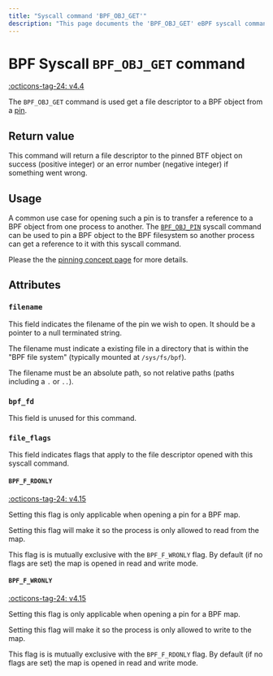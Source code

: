 ```yaml
---
title: "Syscall command 'BPF_OBJ_GET'"
description: "This page documents the 'BPF_OBJ_GET' eBPF syscall command, including its definition, usage, program types that can use it, and examples."
---
```

# BPF Syscall `BPF_OBJ_GET` command

<!-- [FEATURE_TAG](BPF_OBJ_GET) -->
[:octicons-tag-24: v4.4](https://github.com/torvalds/linux/commit/b2197755b2633e164a439682fb05a9b5ea48f706)
<!-- [/FEATURE_TAG] -->

The `BPF_OBJ_GET` command is used get a file descriptor to a BPF object from a [pin](../concepts/pinning.md).

## Return value

This command will return a file descriptor to the pinned BTF object on success (positive integer) or an error number (negative integer) if something went wrong.

## Usage

A common use case for opening such a pin is to transfer a reference to a BPF object from one process to another. The [`BPF_OBJ_PIN`](BPF_OBJ_PIN.md) syscall command can be used to pin a BPF object to the BPF filesystem so another process can get a reference to it with this syscall command.

Please the the [pinning concept page](../concepts/pinning.md) for more details.

## Attributes

### `filename`

This field indicates the filename of the pin we wish to open. It should be a pointer to a null terminated string. 

The filename must indicate a existing file in a directory that is within the "BPF file system" (typically mounted at `/sys/fs/bpf`).

The filename must be an absolute path, so not relative paths (paths including a `.` or `..`).

### `bpf_fd`

This field is unused for this command.

### `file_flags`

This field indicates flags that apply to the file descriptor opened with this syscall command.

#### `BPF_F_RDONLY`

[:octicons-tag-24: v4.15](https://github.com/torvalds/linux/commit/6e71b04a82248ccf13a94b85cbc674a9fefe53f5)

Setting this flag is only applicable when opening a pin for a BPF map.

Setting this flag will make it so the process is only allowed to read from the map.

This flag is is mutually exclusive with the `BPF_F_WRONLY` flag. By default (if no flags are set) the map is opened in read and write mode.

#### `BPF_F_WRONLY`

[:octicons-tag-24: v4.15](https://github.com/torvalds/linux/commit/6e71b04a82248ccf13a94b85cbc674a9fefe53f5)

Setting this flag is only applicable when opening a pin for a BPF map.

Setting this flag will make it so the process is only allowed to write to the map.

This flag is is mutually exclusive with the `BPF_F_RDONLY` flag. By default (if no flags are set) the map is opened in read and write mode.
